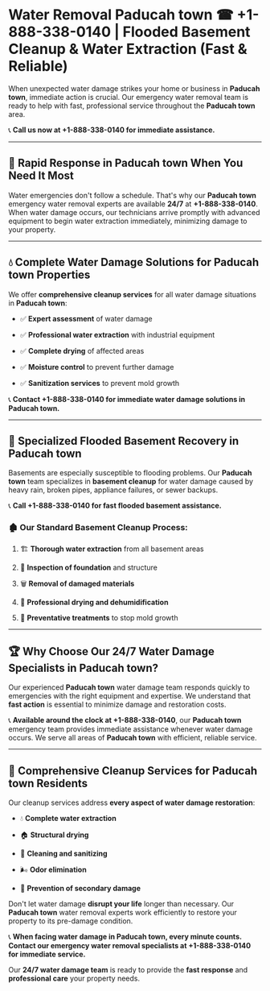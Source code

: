 # Water Removal Paducah town ☎ +1-888-338-0140 | Flooded Basement Cleanup & Water Extraction (Fast & Reliable)

When unexpected water damage strikes your home or business in **Paducah town**, immediate action is crucial. Our emergency water removal team is ready to help with fast, professional service throughout the **Paducah town** area. 

📞 **Call us now at +1-888-338-0140 for immediate assistance.**
---
## 🚀 Rapid Response in Paducah town When You Need It Most
Water emergencies don't follow a schedule. That's why our **Paducah town** emergency water removal experts are available **24/7** at **+1-888-338-0140**. When water damage occurs, our technicians arrive promptly with advanced equipment to begin water extraction immediately, minimizing damage to your property.
---
## 💧 Complete Water Damage Solutions for Paducah town Properties
We offer **comprehensive cleanup services** for all water damage situations in **Paducah town**:
- ✅ **Expert assessment** of water damage  
- ✅ **Professional water extraction** with industrial equipment  
- ✅ **Complete drying** of affected areas  
- ✅ **Moisture control** to prevent further damage  
- ✅ **Sanitization services** to prevent mold growth  
📞 **Contact +1-888-338-0140 for immediate water damage solutions in Paducah town.**
---
## 🌊 Specialized Flooded Basement Recovery in Paducah town
Basements are especially susceptible to flooding problems. Our **Paducah town** team specializes in **basement cleanup** for water damage caused by heavy rain, broken pipes, appliance failures, or sewer backups. 
📞 **Call +1-888-338-0140 for fast flooded basement assistance.**
### 🏚️ Our Standard Basement Cleanup Process:
1. 🏗️ **Thorough water extraction** from all basement areas  
2. 🔎 **Inspection of foundation** and structure  
3. 🗑️ **Removal of damaged materials**  
4. 💨 **Professional drying and dehumidification**  
5. 🚫 **Preventative treatments** to stop mold growth  
---
## 🏆 Why Choose Our 24/7 Water Damage Specialists in Paducah town?
Our experienced **Paducah town** water damage team responds quickly to emergencies with the right equipment and expertise. We understand that **fast action** is essential to minimize damage and restoration costs.
📞 **Available around the clock at +1-888-338-0140**, our **Paducah town** emergency team provides immediate assistance whenever water damage occurs. We serve all areas of **Paducah town** with efficient, reliable service.
---
## 🧹 Comprehensive Cleanup Services for Paducah town Residents
Our cleanup services address **every aspect of water damage restoration**:
- 💧 **Complete water extraction**  
- 🏠 **Structural drying**  
- 🧼 **Cleaning and sanitizing**  
- 🌬️ **Odor elimination**  
- 🚫 **Prevention of secondary damage**  
Don't let water damage **disrupt your life** longer than necessary. Our **Paducah town** water removal experts work efficiently to restore your property to its pre-damage condition.
📞 **When facing water damage in Paducah town, every minute counts. Contact our emergency water removal specialists at +1-888-338-0140 for immediate service.**
Our **24/7 water damage team** is ready to provide the **fast response** and **professional care** your property needs.
